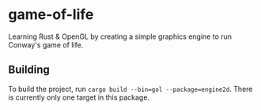 # game-of-life
Learning Rust &amp; OpenGL by creating a simple graphics engine to run Conway's game of life.

## Building
To build the project, run `cargo build --bin=gol --package=engine2d`. There is currently only one target in this package.
